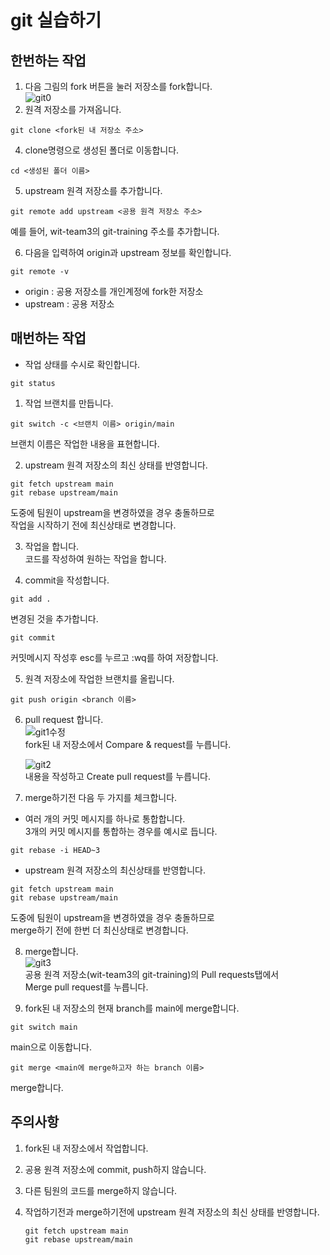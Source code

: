 # git 실습하기

## 한번하는 작업

1. 다음 그림의 fork 버튼을 눌러 저장소를 fork합니다.  
   ![git0](https://user-images.githubusercontent.com/58525009/116896691-763d2c80-ac6f-11eb-97ab-80dc7e715599.png)
2. 원격 저장소를 가져옵니다.

```git
git clone <fork된 내 저장소 주소>
```

4. clone명령으로 생성된 폴더로 이동합니다.

```git
cd <생성된 폴더 이름>
```

5. upstream 원격 저장소를 추가합니다.

```git
git remote add upstream <공용 원격 저장소 주소>
```

예를 들어, wit-team3의 git-training 주소를 추가합니다.

6. 다음을 입력하여 origin과 upstream 정보를 확인합니다.

```git
git remote -v
```

- origin : 공용 저장소를 개인계정에 fork한 저장소
- upstream : 공용 저장소

## 매번하는 작업

- 작업 상태를 수시로 확인합니다.

```git
git status
```

1. 작업 브랜치를 만듭니다.

```git
git switch -c <브랜치 이름> origin/main
```

브랜치 이름은 작업한 내용을 표현합니다.

2. upstream 원격 저장소의 최신 상태를 반영합니다.

```git
git fetch upstream main
git rebase upstream/main
```

도중에 팀원이 upstream을 변경하였을 경우 충돌하므로  
작업을 시작하기 전에 최신상태로 변경합니다.

3. 작업을 합니다.  
   코드를 작성하여 원하는 작업을 합니다.

4. commit을 작성합니다.

```git
git add .
```

변경된 것을 추가합니다.

```git
git commit
```

커밋메시지 작성후 esc를 누르고 :wq를 하여 저장합니다.

5. 원격 저장소에 작업한 브랜치를 올립니다.

```git
git push origin <branch 이름>
```

6. pull request 합니다.  
   ![git1수정](https://user-images.githubusercontent.com/58525009/116898202-0e87e100-ac71-11eb-9dfb-2e16fcfca376.png)  
   fork된 내 저장소에서 Compare & request를 누릅니다.

   ![git2](https://user-images.githubusercontent.com/58525009/116898371-41ca7000-ac71-11eb-969e-7677a1550914.png)  
   내용을 작성하고 Create pull request를 누릅니다.

7. merge하기전 다음 두 가지를 체크합니다.

- 여러 개의 커밋 메시지를 하나로 통합합니다.  
   3개의 커밋 메시지를 통합하는 경우를 예시로 듭니다.

```git
git rebase -i HEAD~3
```

- upstream 원격 저장소의 최신상태를 반영합니다.

```git
git fetch upstream main
git rebase upstream/main
```

도중에 팀원이 upstream을 변경하였을 경우 충돌하므로  
merge하기 전에 한번 더 최신상태로 변경합니다.

8. merge합니다.  
   ![git3](https://user-images.githubusercontent.com/58525009/116898531-73433b80-ac71-11eb-831c-7eb50d49a0d0.png)  
   공용 원격 저장소(wit-team3의 git-training)의 Pull requests탭에서  
   Merge pull request를 누릅니다.

9. fork된 내 저장소의 현재 branch를 main에 merge합니다.

```git
git switch main
```

main으로 이동합니다.

```git
git merge <main에 merge하고자 하는 branch 이름>
```

merge합니다.

## 주의사항

1. fork된 내 저장소에서 작업합니다.
2. 공용 원격 저장소에 commit, push하지 않습니다.
3. 다른 팀원의 코드를 merge하지 않습니다.
4. 작업하기전과 merge하기전에 upstream 원격 저장소의 최신 상태를 반영합니다.

   ```git
   git fetch upstream main
   git rebase upstream/main
   ```
